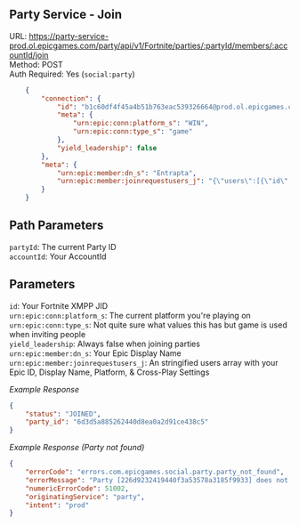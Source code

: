 ## Party Service - Join

URL: https://party-service-prod.ol.epicgames.com/party/api/v1/Fortnite/parties/:partyId/members/:accountId/join \
Method: POST \
Auth Required: Yes (`social:party`)

```json
    {
        "connection": {
            "id": "b1c60df4f45a4b51b763eac539326664@prod.ol.epicgames.com/V2:Fortnite:WIN::29526DE64917CE4A791736BEB2C78A46",
            "meta": {
                "urn:epic:conn:platform_s": "WIN",
                "urn:epic:conn:type_s": "game"
            },
            "yield_leadership": false
        },
        "meta": {
            "urn:epic:member:dn_s": "Entrapta",
            "urn:epic:member:joinrequestusers_j": "{\"users\":[{\"id\":\"b1c60df4f45a4b51b763eac539326664\",\"dn\":\"Entrapta\",\"plat\":\"WIN\",\"data\":{\"CrossplayPreference\":\"1\",\"SubGame_u\":\"1\"}}]}"
        }
    }
```


## Path Parameters

`partyId`: The current Party ID <br/>
`accountId`: Your AccountId

## Parameters
`id`: Your Fortnite XMPP JID <br/>
`urn:epic:conn:platform_s`: The current platform you're playing on <br/>
`urn:epic:conn:type_s`: Not quite sure what values this has but game is used when inviting people <br/>
`yield_leadership`: Always false when joining parties <br/>
`urn:epic:member:dn_s`: Your Epic Display Name <br/>
`urn:epic:member:joinrequestusers_j`: An stringified users array with your Epic ID, Display Name, Platform, & Cross-Play Settings

_Example Response_

```json
{
	"status": "JOINED",
	"party_id": "6d3d5a885262440d8ea0a2d91ce438c5"
}
```

_Example Response (Party not found)_

```json
{
	"errorCode": "errors.com.epicgames.social.party.party_not_found",
	"errorMessage": "Party [226d9232419440f3a53578a3185f9933] does not exist.",
	"numericErrorCode": 51002,
	"originatingService": "party",
	"intent": "prod"
}
```